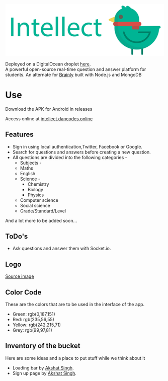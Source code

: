 [![intellect-banner](./public/images/banner-transparent.png)](https://intellect.dancodes.online)

Deployed on a DigitalOcean droplet [here](http://intellect.dancodes.online/).                                            
A powerful open-source real-time question and answer platform for students. An alternate for [Brainly](http://brainly.co) built with Node.js and MongoDB

# Use

Download the APK for Android in releases

Access online at [intellect.dancodes.online](https://intellect.dancodes.online)

## Features

* Sign in using local authentication,Twitter, Facebook or Google.
* Search for questions and answers before creating a new question.
* All questions are divided into the following categories -
	* Subjects -
    * Maths
    * English
    * Science -
      * Chemistry
      * Biology
      * Physics
    * Computer science
    * Social science
  * Grade/Standard/Level

And a lot more to be added soon...

## ToDo's
* Ask questions and answer them with Socket.io.

## Logo
[Source image](https://www.shareicon.net/animal-bird-zoo-animals-ornithology-859329)

## Color Code
  These are the colors that are to be used in the interface of the app.
 * Green:  rgb(0,187,151)
 * Red:    rgb(235,56,55)
 * Yellow: rgb(242,215,71)
 * Grey:   rgb(99,97,81)

## Inventory of the bucket
Here are some ideas and a place to put stuff while we think about it
  * Loading bar by [Akshat Singh](https://github.com/PhantomHog).
  * Sign up page by [Akshat Singh](https://github.com/PhantomHog).
